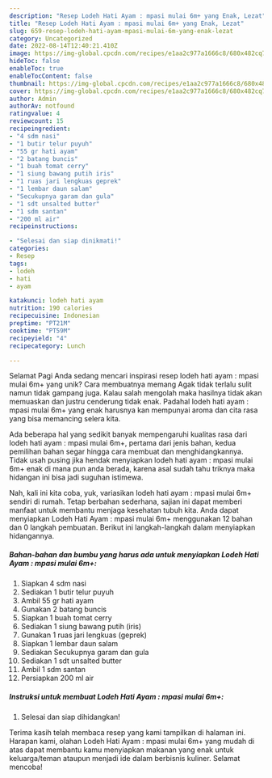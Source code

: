 ```yaml
---
description: "Resep Lodeh Hati Ayam : mpasi mulai 6m+ yang Enak, Lezat"
title: "Resep Lodeh Hati Ayam : mpasi mulai 6m+ yang Enak, Lezat"
slug: 659-resep-lodeh-hati-ayam-mpasi-mulai-6m-yang-enak-lezat
category: Uncategorized
date: 2022-08-14T12:40:21.410Z
image: https://img-global.cpcdn.com/recipes/e1aa2c977a1666c8/680x482cq70/lodeh-hati-ayam-mpasi-mulai-6m-foto-resep-utama.jpg
hideToc: false
enableToc: true
enableTocContent: false
thumbnail: https://img-global.cpcdn.com/recipes/e1aa2c977a1666c8/680x482cq70/lodeh-hati-ayam-mpasi-mulai-6m-foto-resep-utama.jpg
cover: https://img-global.cpcdn.com/recipes/e1aa2c977a1666c8/680x482cq70/lodeh-hati-ayam-mpasi-mulai-6m-foto-resep-utama.jpg
author: Admin
authorAv: notfound
ratingvalue: 4
reviewcount: 15
recipeingredient:
- "4 sdm nasi"
- "1 butir telur puyuh"
- "55 gr hati ayam"
- "2 batang buncis"
- "1 buah tomat cerry"
- "1 siung bawang putih iris"
- "1 ruas jari lengkuas geprek"
- "1 lembar daun salam"
- "Secukupnya garam dan gula"
- "1 sdt unsalted butter"
- "1 sdm santan"
- "200 ml air"
recipeinstructions:

- "Selesai dan siap dinikmati!"
categories:
- Resep
tags:
- lodeh
- hati
- ayam

katakunci: lodeh hati ayam 
nutrition: 190 calories
recipecuisine: Indonesian
preptime: "PT21M"
cooktime: "PT59M"
recipeyield: "4"
recipecategory: Lunch

---
```



Selamat Pagi Anda sedang mencari inspirasi resep lodeh hati ayam : mpasi mulai 6m+ yang unik? Cara membuatnya memang Agak tidak terlalu sulit namun tidak gampang juga. Kalau salah mengolah maka hasilnya tidak akan memuaskan dan justru cenderung tidak enak. Padahal lodeh hati ayam : mpasi mulai 6m+ yang enak harusnya kan mempunyai aroma dan cita rasa yang bisa memancing selera kita.




Ada beberapa hal yang sedikit banyak mempengaruhi kualitas rasa dari lodeh hati ayam : mpasi mulai 6m+, pertama dari jenis bahan, kedua pemilihan bahan segar hingga cara membuat dan menghidangkannya. Tidak usah pusing jika hendak menyiapkan lodeh hati ayam : mpasi mulai 6m+ enak di mana pun anda berada, karena asal sudah tahu triknya maka hidangan ini bisa jadi suguhan istimewa.


Nah, kali ini kita coba, yuk, variasikan lodeh hati ayam : mpasi mulai 6m+ sendiri di rumah. Tetap berbahan sederhana, sajian ini dapat memberi manfaat untuk membantu menjaga kesehatan tubuh kita. Anda dapat menyiapkan Lodeh Hati Ayam : mpasi mulai 6m+ menggunakan 12 bahan dan 0 langkah pembuatan. Berikut ini langkah-langkah dalam menyiapkan hidangannya.

<!--inarticleads1-->

##### Bahan-bahan dan bumbu yang harus ada untuk menyiapkan Lodeh Hati Ayam : mpasi mulai 6m+:

1. Siapkan 4 sdm nasi
1. Sediakan 1 butir telur puyuh
1. Ambil 55 gr hati ayam
1. Gunakan 2 batang buncis
1. Siapkan 1 buah tomat cerry
1. Sediakan 1 siung bawang putih (iris)
1. Gunakan 1 ruas jari lengkuas (geprek)
1. Siapkan 1 lembar daun salam
1. Sediakan Secukupnya garam dan gula
1. Sediakan 1 sdt unsalted butter
1. Ambil 1 sdm santan
1. Persiapkan 200 ml air




<!--inarticleads2-->

##### Instruksi untuk membuat Lodeh Hati Ayam : mpasi mulai 6m+:


1. Selesai dan siap dihidangkan!



Terima kasih telah membaca resep yang kami tampilkan di halaman ini. Harapan kami, olahan Lodeh Hati Ayam : mpasi mulai 6m+ yang mudah di atas dapat membantu kamu menyiapkan makanan yang enak untuk keluarga/teman ataupun menjadi ide dalam berbisnis kuliner. Selamat mencoba!
